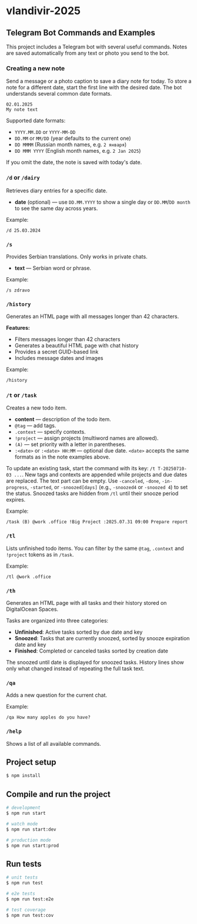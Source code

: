 # vlandivir-2025

## Telegram Bot Commands and Examples

This project includes a Telegram bot with several useful commands. Notes are saved automatically from any text or photo you send to the bot.

### Creating a new note

Send a message or a photo caption to save a diary note for today. To store a note for a different date, start the first line with the desired date. The bot understands several common date formats.

```
02.01.2025
My note text
```

Supported date formats:

- `YYYY.MM.DD` or `YYYY-MM-DD`
- `DD.MM` or `MM/DD` (year defaults to the current one)
- `DD MMMM` (Russian month names, e.g. `2 января`)
- `DD MMM YYYY` (English month names, e.g. `2 Jan 2025`)

If you omit the date, the note is saved with today's date.

### `/d` or `/dairy`

Retrieves diary entries for a specific date.

- **date** (optional) — use `DD.MM.YYYY` to show a single day or `DD.MM`/`DD month` to see the same day across years.

Example:

```
/d 25.03.2024
```

### `/s`

Provides Serbian translations. Only works in private chats.

- **text** — Serbian word or phrase.

Example:

```
/s zdravo
```

### `/history`

Generates an HTML page with all messages longer than 42 characters.

**Features:**

- Filters messages longer than 42 characters
- Generates a beautiful HTML page with chat history
- Provides a secret GUID-based link
- Includes message dates and images

Example:

```
/history
```

### `/t` or `/task`

Creates a new todo item.

- **content** — description of the todo item.
- `@tag` — add tags.
- `.context` — specify contexts.
- `!project` — assign projects (multiword names are allowed).
- `(A)` — set priority with a letter in parentheses.
- `:<date>` or `:<date> HH:MM` — optional due date. `<date>` accepts the same formats as in the note examples above.

To update an existing task, start the command with its key:
`/t T-20250710-03 ...`. New tags and contexts are appended while
projects and due dates are replaced. The text part can be empty.
Use `-canceled`, `-done`, `-in-progress`, `-started`, or `-snoozed[days]` (e.g., `-snoozed4` or `-snoozed 4`) to set the status.
Snoozed tasks are hidden from `/tl` until their snooze period expires.

Example:

```
/task (B) @work .office !Big Project :2025.07.31 09:00 Prepare report
```

### `/tl`

Lists unfinished todo items. You can filter by the same `@tag`, `.context` and `!project` tokens as in `/task`.

Example:

```
/tl @work .office
```

### `/th`

Generates an HTML page with all tasks and their history stored on DigitalOcean Spaces.

Tasks are organized into three categories:

- **Unfinished**: Active tasks sorted by due date and key
- **Snoozed**: Tasks that are currently snoozed, sorted by snooze expiration date and key
- **Finished**: Completed or canceled tasks sorted by creation date

The snoozed until date is displayed for snoozed tasks.
History lines show only what changed instead of repeating the full task text.

### `/qa`

Adds a new question for the current chat.

Example:

```
/qa How many apples do you have?
```

### `/help`

Shows a list of all available commands.

## Project setup

```bash
$ npm install
```

## Compile and run the project

```bash
# development
$ npm run start

# watch mode
$ npm run start:dev

# production mode
$ npm run start:prod
```

## Run tests

```bash
# unit tests
$ npm run test

# e2e tests
$ npm run test:e2e

# test coverage
$ npm run test:cov
```
